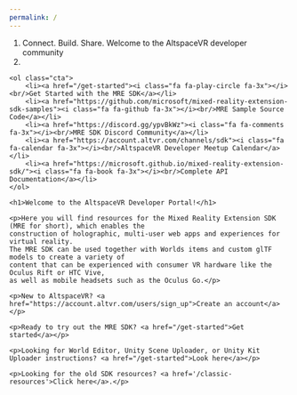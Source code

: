 ```yaml
---
permalink: /
---
```


<div class="centered">
    <ol class="banner">
        <li class="motto animated fadeOut">
            <span id="motto-1" class="motto-word animated fadeIn">Connect.</span>
            <span id="motto-2" class="motto-word animated fadeIn">Build.</span>
            <span id="motto-3" class="motto-word animated fadeIn">Share.</span>
            <span id="motto-4" class="motto-phrase animated fadeInDown">Welcome to the AltspaceVR developer community</span>
        </li>
        <li class="reel-container">
            <div id="reel" class="hidden"></div>
            <script src="https://www.youtube.com/iframe_api"></script>
            <script src="assets/js/youtube-background.js"></script>
        </li>
    </ol>

    <ol class="cta">
        <li><a href="/get-started"><i class="fa fa-play-circle fa-3x"></i><br/>Get Started with the MRE SDK</a></li>
        <li><a href="https://github.com/microsoft/mixed-reality-extension-sdk-samples"><i class="fa fa-github fa-3x"></i><br/>MRE Sample Source Code</a></li>
        <li><a href="https://discord.gg/ypvBkWz"><i class="fa fa-comments fa-3x"></i><br/>MRE SDK Discord Community</a></li>
        <li><a href="https://account.altvr.com/channels/sdk"><i class="fa fa-calendar fa-3x"></i><br/>AltspaceVR Developer Meetup Calendar</a></li>
        <li><a href="https://microsoft.github.io/mixed-reality-extension-sdk/"><i class="fa fa-book fa-3x"></i><br/>Complete API Documentation</a></li>
    </ol>

    <h1>Welcome to the AltspaceVR Developer Portal!</h1>

    <p>Here you will find resources for the Mixed Reality Extension SDK (MRE for short), which enables the
    construction of holographic, multi-user web apps and experiences for virtual reality.
    The MRE SDK can be used together with Worlds items and custom glTF models to create a variety of
    content that can be experienced with consumer VR hardware like the Oculus Rift or HTC Vive,
    as well as mobile headsets such as the Oculus Go.</p>

    <p>New to AltspaceVR? <a href="https://account.altvr.com/users/sign_up">Create an account</a></p>

    <p>Ready to try out the MRE SDK? <a href="/get-started">Get started</a></p>

    <p>Looking for World Editor, Unity Scene Uploader, or Unity Kit Uploader instructions? <a href="/get-started">Look here</a></p>

    <p>Looking for the old SDK resources? <a href='/classic-resources'>Click here</a>.</p>
</div>
